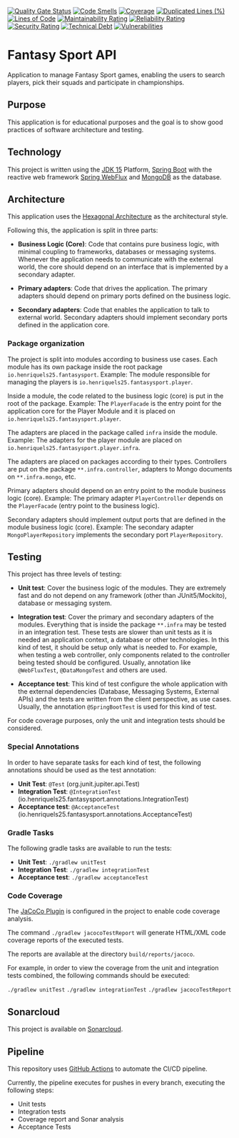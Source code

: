 [![Quality Gate Status](https://sonarcloud.io/api/project_badges/measure?project=henriquels25_fantasy-sport-api&metric=alert_status)](https://sonarcloud.io/dashboard?id=henriquels25_fantasy-sport-api)
[![Code Smells](https://sonarcloud.io/api/project_badges/measure?project=henriquels25_fantasy-sport-api&metric=code_smells)](https://sonarcloud.io/dashboard?id=henriquels25_fantasy-sport-api)
[![Coverage](https://sonarcloud.io/api/project_badges/measure?project=henriquels25_fantasy-sport-api&metric=coverage)](https://sonarcloud.io/dashboard?id=henriquels25_fantasy-sport-api)
[![Duplicated Lines (%)](https://sonarcloud.io/api/project_badges/measure?project=henriquels25_fantasy-sport-api&metric=duplicated_lines_density)](https://sonarcloud.io/dashboard?id=henriquels25_fantasy-sport-api)
[![Lines of Code](https://sonarcloud.io/api/project_badges/measure?project=henriquels25_fantasy-sport-api&metric=ncloc)](https://sonarcloud.io/dashboard?id=henriquels25_fantasy-sport-api)
[![Maintainability Rating](https://sonarcloud.io/api/project_badges/measure?project=henriquels25_fantasy-sport-api&metric=sqale_rating)](https://sonarcloud.io/dashboard?id=henriquels25_fantasy-sport-api)
[![Reliability Rating](https://sonarcloud.io/api/project_badges/measure?project=henriquels25_fantasy-sport-api&metric=reliability_rating)](https://sonarcloud.io/dashboard?id=henriquels25_fantasy-sport-api)
[![Security Rating](https://sonarcloud.io/api/project_badges/measure?project=henriquels25_fantasy-sport-api&metric=security_rating)](https://sonarcloud.io/dashboard?id=henriquels25_fantasy-sport-api)
[![Technical Debt](https://sonarcloud.io/api/project_badges/measure?project=henriquels25_fantasy-sport-api&metric=sqale_index)](https://sonarcloud.io/dashboard?id=henriquels25_fantasy-sport-api)
[![Vulnerabilities](https://sonarcloud.io/api/project_badges/measure?project=henriquels25_fantasy-sport-api&metric=vulnerabilities)](https://sonarcloud.io/dashboard?id=henriquels25_fantasy-sport-api)

Fantasy Sport API
===============
Application to manage Fantasy Sport games, enabling the users to search players, pick their squads
and participate in championships.

## Purpose
This application is for educational purposes and the goal is to show good practices of
software architecture and testing.

## Technology
This project is written using the [JDK 15](https://jdk.java.net/15/) Platform,
 [Spring Boot](https://spring.io/projects/spring-boot) with the reactive web framework
 [Spring WebFlux](https://docs.spring.io/spring-framework/docs/current/reference/html/web-reactive.html) 
 and [MongoDB](https://www.mongodb.com/) as the database. 

## Architecture
This application uses the [Hexagonal Architecture](https://en.wikipedia.org/wiki/Hexagonal_architecture_(software))
as the architectural style.

Following this, the application is split in three parts:

* **Business Logic (Core)**: Code that contains pure business logic, with minimal coupling
to frameworks, databases or messaging systems. Whenever the application needs to 
communicate with the external world, the core should depend on an interface that is implemented by
a secondary adapter.

* **Primary adapters**: Code that drives the application. The primary adapters should
depend on primary ports defined on the business logic.

* **Secondary adapters**: Code that enables the application to talk to external world. Secondary
adapters should implement secondary ports defined in the application core.

### Package organization
The project is split into modules according to business use cases. Each module 
has its own package inside the root package `io.henriquels25.fantasysport`.
Example:
The module responsible for managing the players is `io.henriquels25.fantasysport.player`.

Inside a module, the code related to the business logic (core) is put in the
root of the package.
Example:
The `PlayerFacade` is the entry point for the application core for the Player Module and it
is placed on `io.henriquels25.fantasysport.player`.

The adapters are placed in the package called `infra` inside the module.
Example:
The adapters for the player module are placed on `io.henriquels25.fantasysport.player.infra`.

The adapters are placed on packages according to their types. Controllers are put on the
package `**.infra.controller`, adapters to Mongo documents on `**.infra.mongo`, etc.

Primary adapters should depend on an entry point to the module business logic (core).
Example:
The primary adapter `PlayerController` depends on the `PlayerFacade` (entry point to the business logic).

Secondary adapters should implement output ports that are defined in the module business logic (core).
Example:
The secondary adapter `MongoPlayerRepository` implements the secondary port `PlayerRepository`.

## Testing
This project has three levels of testing:

* **Unit test**: Cover the business logic of the modules. They are extremely fast and do not depend
on any framework (other than JUnit5/Mockito), database or messaging system.

* **Integration test**: Cover the primary and secondary adapters of the modules. Everything that is inside the package 
`**.infra` may be tested in an integration test. These tests are slower than unit tests as it is needed an application context,
 a database or other technologies.
 In this kind of test, it should be setup only what is needed to. For example, when testing a web controller, only components
 related to the controller being tested should be configured.
 Usually, annotation like `@WebFluxTest`, `@DataMongoTest` and others are used.
 
* **Acceptance test**: This kind of test configure the whole application with the external dependencies
 (Database, Messaging Systems, External APIs) and the tests are written from the client perspective, as use cases.
 Usually, the annotation `@SpringBootTest` is used for this kind of test.

For code coverage purposes, only the unit and integration tests should be considered.

### Special Annotations
In order to have separate tasks for each kind of test, the following annotations should be used
as the test annotation:

* **Unit Test**: `@Test` (org.junit.jupiter.api.Test)
* **Integration Test**: `@IntegrationTest` (io.henriquels25.fantasysport.annotations.IntegrationTest)
* **Acceptance test**: `@AcceptanceTest` (io.henriquels25.fantasysport.annotations.AcceptanceTest)

### Gradle Tasks
The following gradle tasks are available to run the tests:
* **Unit Test**: `./gradlew unitTest`
* **Integration Test**: `./gradlew integrationTest`
* **Acceptance test**: `./gradlew acceptanceTest`

### Code Coverage
The [JaCoCo Plugin](https://docs.gradle.org/current/userguide/jacoco_plugin.html) is configured in the project
to enable code coverage analysis.

The command `./gradlew jacocoTestReport` will generate HTML/XML code coverage reports of the executed tests.

The reports are available at the directory `build/reports/jacoco`.

For example, in order to view the coverage from the unit and integration tests combined, the following commands should be executed:

`./gradlew unitTest`
`./gradlew integrationTest`
`./gradlew jacocoTestReport`

## Sonarcloud
This project is available on [Sonarcloud](https://sonarcloud.io/dashboard?id=henriquels25_fantasy-sport-api).

## Pipeline
This repository uses [GitHub Actions](https://docs.github.com/en/free-pro-team@latest/actions) to automate 
the CI/CD pipeline.

Currently, the pipeline executes for pushes in every branch, executing the following steps:
- Unit tests
- Integration tests
- Coverage report and Sonar analysis
- Acceptance Tests